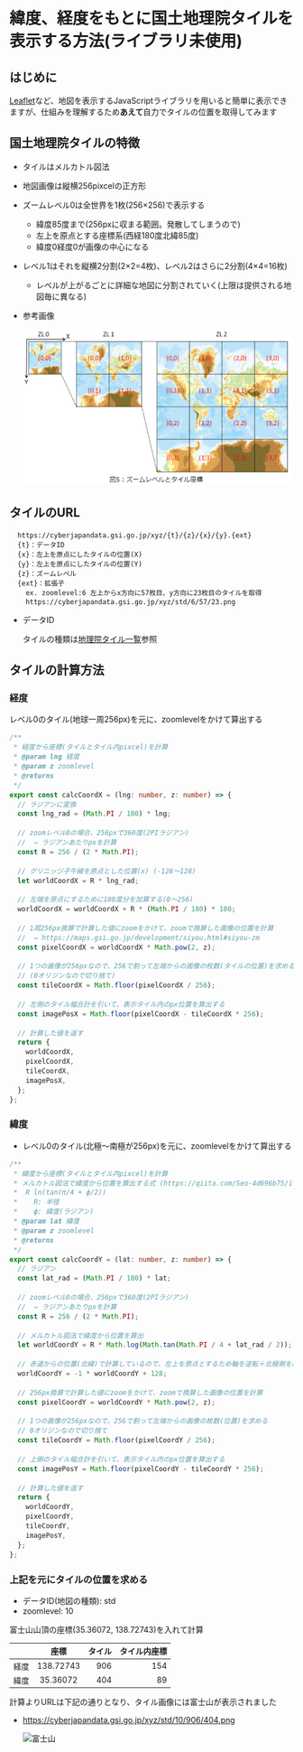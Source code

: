 # 緯度、経度をもとに国土地理院タイルを表示する方法(ライブラリ未使用)

## はじめに

[Leaflet](https://leafletjs.com/)など、地図を表示するJavaScriptライブラリを用いると簡単に表示できますが、仕組みを理解するため**あえて**自力でタイルの位置を取得してみます

## 国土地理院タイルの特徴

* タイルはメルカトル図法
* 地図画像は縦横256pixcelの正方形
* ズームレベル0は全世界を1枚(256×256)で表示する
  * 緯度85度まで(256pxに収まる範囲。発散してしまうので)
  * 左上を原点とする座標系(西経180度北緯85度)
  * 緯度0経度0が画像の中心になる
* レベル1はそれを縦横2分割(2×2=4枚)、レベル2はさらに2分割(4×4=16枚)
  * レベルが上がるごとに詳細な地図に分割されていく(上限は提供される地図毎に異なる)


* 参考画像

  ![地理院タイルの概要から引用](./img/img10.png)


## タイルのURL
```
  https://cyberjapandata.gsi.go.jp/xyz/{t}/{z}/{x}/{y}.{ext}
  {t}：データID
  {x}：左上を原点にしたタイルの位置(X)
  {y}：左上を原点にしたタイルの位置(Y)
  {z}：ズームレベル
  {ext}：拡張子
    ex. zoomlevel:6 左上からx方向に57枚目、y方向に23枚目のタイルを取得
    https://cyberjapandata.gsi.go.jp/xyz/std/6/57/23.png
```

* データID

  タイルの種類は[地理院タイル一覧](https://maps.gsi.go.jp/development/ichiran.html)参照

## タイルの計算方法
### 経度

レベル0のタイル(地球一周256px)を元に、zoomlevelをかけて算出する

```typescript
/**
 * 経度から座標(タイルとタイル内pixcel)を計算
 * @param lng 経度
 * @param z zoomlevel
 * @returns
 */
export const calcCoordX = (lng: number, z: number) => {
  // ラジアンに変換
  const lng_rad = (Math.PI / 180) * lng;

  // zoomレベル0の場合、256pxで360度(2PIラジアン)
  //  ⇒ ラジアンあたりpxを計算
  const R = 256 / (2 * Math.PI);

  // グリニッジ子午線を原点とした位置(x) (-128～128)
  let worldCoordX = R * lng_rad;

  // 左端を原点にするために180度分を加算する(0～256)
  worldCoordX = worldCoordX + R * (Math.PI / 180) * 180;

  // 1周256px換算で計算した値にzoomをかけて、zoomで換算した画像の位置を計算
  //  ⇒ https://maps.gsi.go.jp/development/siyou.html#siyou-zm
  const pixelCoordX = worldCoordX * Math.pow(2, z);

  // 1つの画像が256pxなので、256で割って左端からの画像の枚数(タイルの位置)を求める
  // (0オリジンなので切り捨て)
  const tileCoordX = Math.floor(pixelCoordX / 256);

  // 左側のタイル幅合計を引いて、表示タイル内のpx位置を算出する
  const imagePosX = Math.floor(pixelCoordX - tileCoordX * 256);

  // 計算した値を返す
  return {
    worldCoordX,
    pixelCoordX,
    tileCoordX,
    imagePosX,
  };
};
```
### 緯度

* レベル0のタイル(北極～南極が256px)を元に、zoomlevelをかけて算出する

```typescript
/**
 * 緯度から座標(タイルとタイル内pixcel)を計算
 * メルカトル図法で緯度から位置を算出する式 (https://qiita.com/Seo-4d696b75/items/aa6adfbfba404fcd65aa)
 *  R ln(tan(π/4 + ϕ/2))
 *    R: 半径
 *    ϕ: 緯度(ラジアン)
 * @param lat 緯度
 * @param z zoomlevel
 * @returns
 */
export const calcCoordY = (lat: number, z: number) => {
  // ラジアン
  const lat_rad = (Math.PI / 180) * lat;

  // zoomレベル0の場合、256pxで360度(2PIラジアン)
  //  ⇒ ラジアンあたりpxを計算
  const R = 256 / (2 * Math.PI);

  // メルカトル図法で緯度から位置を算出
  let worldCoordY = R * Math.log(Math.tan(Math.PI / 4 + lat_rad / 2));

  // 赤道からの位置(北緯)で計算しているので、左上を原点とするため軸を逆転＋北極側を原点に換算
  worldCoordY = -1 * worldCoordY + 128;

  // 256px換算で計算した値にzoomをかけて、zoomで換算した画像の位置を計算
  const pixelCoordY = worldCoordY * Math.pow(2, z);

  // 1つの画像が256pxなので、256で割って左端からの画像の枚数(位置)を求める
  // 0オリジンなので切り捨て
  const tileCoordY = Math.floor(pixelCoordY / 256);

  // 上側のタイル幅合計を引いて、表示タイル内のpx位置を算出する
  const imagePosY = Math.floor(pixelCoordY - tileCoordY * 256);

  // 計算した値を返す
  return {
    worldCoordY,
    pixelCoordY,
    tileCoordY,
    imagePosY,
  };
};
```

### 上記を元にタイルの位置を求める

* データID(地図の種類): std
* zoomlevel: 10

富士山山頂の座標(35.36072, 138.72743)を入れて計算

|   | 座標 | タイル | タイル内座標 |
| ---- | :---: | ---: |  ---: |
|  経度  |  138.72743  | 906 | 154 |
|  緯度  |  35.36072  | 404 | 89 |

計算よりURLは下記の通りとなり、タイル画像には富士山が表示されました
* https://cyberjapandata.gsi.go.jp/xyz/std/10/906/404.png

  ![富士山](https://cyberjapandata.gsi.go.jp/xyz/std/10/906/404.png)
